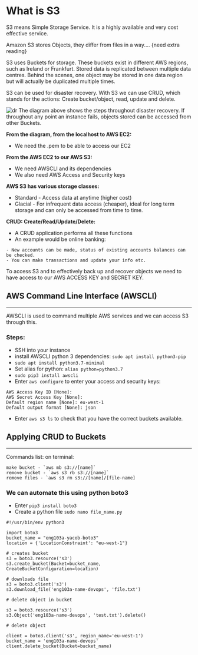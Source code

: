 

# What is S3
S3 means Simple Storage Service. It is a highly available and very cost effective service.

Amazon S3 stores Objects, they differ from files in a way.... {need extra reading}

S3 uses Buckets for storage. These buckets exist in different AWS regions, such as Ireland or Frankfurt. Stored data is replicated between multiple data centres. Behind the scenes, one object may be stored in one data region but will actually be duplicated multiple times.



S3 can be used for disaster recovery. With S3 we can use CRUD, which stands for the actions: Create bucket/object, read, update and delete.

![dr](https://user-images.githubusercontent.com/98178943/152986900-5684a71b-9f22-4cf1-9b33-47e8334a476b.png)
The diagram above shows the steps throughout disaster recovery. If throughout any point an instance fails, objects stored can be accessed from other Buckets.

**From the diagram, from the localhost to AWS EC2:**
- We need the .pem to be able to access our EC2

**From the AWS EC2 to our AWS S3:**
- We need AWSCLI and its dependencies
- We also need AWS Access and Security keys

**AWS S3 has various storage classes:**
- Standard - Access data at anytime (higher cost)
- Glacial - For infrequent data access (cheaper), ideal for long term storage and can only be accessed from time to time.

**CRUD: Create/Read/Update/Delete:**
- A CRUD application performs all these functions
- An example would be online banking:
```
- New accounts can be made, status of existing accounts balances can be checked.
- You can make transactions and update your info etc.
```

To access S3 and to effectively back up and recover objects we need to have access to our AWS ACCESS KEY and SECRET KEY.

## AWS Command Line Interface (AWSCLI)
---------
AWSCLI is used to command multiple AWS services and we can access S3 through this.
### Steps:
- SSH into your instance
- install AWSCLI python 3 dependencies: `sudo apt install python3-pip`
- `sudo apt install python3.7-minimal`
- Set alias for python: `alias python=python3.7`
- `sudo pip3 install awscli`
- Enter `aws configure` to enter your access and security keys:
```
AWS Access Key ID [None]: 
AWS Secret Access Key [None]:
Default region name [None]: eu-west-1
Default output format [None]: json
```
- Enter `aws s3 ls` to check that you have the correct buckets available.

## Applying CRUD to Buckets
-------------------
Commands list: on terminal:
```
make bucket - `aws mb s3://[name]`
remove bucket - `aws s3 rb s3://[name]`
remove files - `aws s3 rm s3://[name]/[file-name]
```
### We can automate this using python boto3
- Enter `pip3 install boto3`
- Create a python file `sudo nano file_name.py`

```
#!/usr/bin/env python3

import boto3
bucket_name = "eng103a-yacob-boto3"
location = {'LocationConstraint': "eu-west-1"}

# creates bucket
s3 = boto3.resource('s3')
s3.create_bucket(Bucket=bucket_name, CreateBucketConfiguration=location)

# downloads file
s3 = boto3.client('s3')
s3.download_file('eng103a-name-devops', 'file.txt')

# delete object in bucket

s3 = boto3.resource('s3')
s3.Object('eng103a-name-devops', 'test.txt').delete()

# delete object

client = boto3.client('s3', region_name='eu-west-1')
bucket_name = 'eng103a-name-devops'
client.delete_bucket(Bucket=bucket_name)
